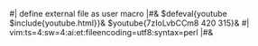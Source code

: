 #| define external file as user macro |#&
$defeval{youtube $include{youtube.html}}&
$youtube{7zIoLvbCCm8 420 315}&
#|
vim:ts=4:sw=4:ai:et:fileencoding=utf8:syntax=perl
|#&
